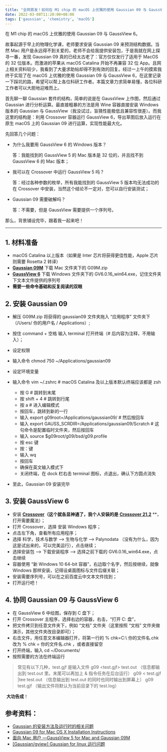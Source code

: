 ```yaml
---
title: "全网首发！如何在 M1 chip 的 macOS 上优雅的使用 Gaussian 09 与 GaussView 6"
date: 2022-03-08T11:20:00+08:00
tags: ['gaussian', 'chemistry', 'macOS']
---
```


在 M1 chip 的 macOS 上优雅的使用 Gaussian 09 与 GaussView 6。

<!--more-->

故事起源于早上的物理化学课，老师要求安装 Gauss­ian 09 来预测结构数据。当然 Mac 用户是永远得不到关爱的，老师不会给我提供安装包，于是我就在网上探寻一番，发现 Gauss­ian 09 真的已经太古老了：官方仅仅发行了适用于 Ma­cOS 的 32 位版本。而激进的苹果从 ma­cOS Catalina 开始不再兼容 32 位 App。且网上相关资料较少，我看到了大量求助帖却得不到有效的回复。经过一上午的摸索我终于实现了在 ma­cOS 上优雅的使用 Gauss­ian 09 与 GaussView 6，在这里记录一下踩坑的路，希望可以帮上各位科研工作者。本篇文章力求简单易懂，各位科研工作者可以大胆地迎难而上。

 首先聊一聊 Gauss­ian 套件的结构，简单的说是在 GaussView 上作图，然后通过 Gauss­ian 进行分析运算。最直接粗暴的方法是用 Wine 容器直接安装 Win­dows 版本的 Gauss­ian 与 GaussView（我没试过，盲猜性能极低且兼容性很差）。而我这里的结构是：利用 Crossover 容器运行 GaussView 6，导出草图后放入运行在原生 ma­cOS 上的 Gauss­ian 09 进行运算，实现性能最大化。

先回答几个问题：

- 为什么我要用 GaussView 6 的 Windows 版本？

  答：我能找到的 GaussView 5 的 Mac 版本是 32 位的，并且找不到 GaussView 6 的 Mac 版本；

- 我可以在 Crossover 中运行 GaussView 5 吗？

  答：经过各种参数的枚举，所有我能找到的 GaussView 5 版本均无法成功的在 Crossover 中安装，当然这个结论不一定对，您可以自行安装测试；

- Gaussian 09 需要破解吗？

  答：不需要，但是 GaussView 需要提供一个序列号。

那么，背景铺设完毕，跟着我一起来吧！

------

## 1. 材料准备

- macOS Catalina 以上版本（如果是 Inter 芯片将获得更佳性能，Apple 芯片则需要 Rosetta 2 转译）
- [**Gaussian 09M**](https://github.com/Z-H-Sun/CS_CCME_Posts/blob/hidden/gaussian/gvm.md) 下载 Mac 文件夹下的 G09M.zip
- [**GaussView 6**](https://github.com/Z-H-Sun/CS_CCME_Posts/blob/hidden/gaussian/gvm.md) 下载 Windows 文件夹下的 GV6.0.16_win64.exe，记住文件夹下文本文件提供的序列号
- **需要一些命令基础和反复阅读的双眼**

## 2. 安装 Gaussian 09 

- 解压 G09M.zip 将获得的 gaussian09 文件夹拖入 “应用程序” 文件夹下（/Users/ 你的用户名 / Applications）;

- 按住 command + 空格 输入 terminal 打开终端（# 后内容为注释，不用输入）；

- 设定权限

- 输入命令 chmod 750 ~/Applications/gaussian09

- 设定环境变量

- 输入命令 vim ~/.zshrc # macOS Catalina 及以上版本默认终端应该都是 zsh
  - 按 G    # 跳转到末尾
  - 按 shift + 4  # 跳转到行尾
  - 按 a  # 进入编辑模式
  - 按回车，跳转到新的一行
  - 输入 export g09root=/Applications/gaussian09/  # 然后按回车
  - 输入 export GAUSS_SCRDIR=/Applications/gaussian09/Scratch  # 这句命令是配置临时文件夹，然后按回车
  - 输入 source $g09root/g09/bsd/g09.profile
  - 按 esc 键
  - 按：键
  - 输入 wq
  - 按回车
  - 确保在英文输入模式下
  - 关闭终端，在 dock 栏右击 terminal 图标，点退出，确认下方圆点消失
- 至此，Gaussian 09 安装完毕

## 3. 安装 GaussView 6 

- 安装 [**Crossover**](https://www.codeweavers.com/)**（这个就各显神通了，我个人安装的是** [**Crossover 21.2**](https://appstorrent.ru/185-crossover.html) **，打开需要魔法）；
- 打开 Crossover，选择 安装 Windows 程序；
- 点击左下角，查看所有应用程序；
- 选择 科学，技术与数学 --> 生物与化学 --> Palynodata （没有为什么，因为这是试出来的，可以完美运行），点击继续；
- 选择安装包 --> 下载安装程序 --> 选择之前下载的 GV6.0.16_win64.exe，点击继续
- 容器使用 “新 Windows 10 64-bit 容器”，右边取个名字，然后按继续，就像 Windows 那样安装，记得设桌面图标与文件后缀关联；
- 安装需要序列号，可以在之前百度云中文本文件找到；
- 打开运行吧！

## 4. 协同 Gaussian 09 与 GaussView 6

- 在 GaussView 6 中绘图，保存到 C 盘下；
- 打开 Crossover 主程序，选择右边的容器，右击，“打开 C: 盘”，
- 把文件拷贝到任意文件夹下，例如 “文档” 文件夹（这里按照 “文档” 文件夹做演示，其他文件夹改目录即可）；
- 右击文件，用任意文本编辑器打开，将第一行的 % chk=C:\ 你的文件名.chk 改为 % chk = 你的文件名.chk ，或者直接留空
- 打开终端，输入 cd ~/Documents/
- 按照需要的方法在终端运行

> 常见有以下几种，test.gjf 是输入文件
> g09 <test.gjf> test.out  （信息都输出到 test.out 里。末尾可以再加上 & 指令任务在后台运行）
> g09 < test.gjf |tee test.out （信息输出到 test.out 的同时也同时输出到屏幕上）
> g09 test.gjf （输出文件将默认为当前目录下的 test.log）

​	**大功告成**！ 

## 参考资料：

- [Gaussian 的安装方法及运行时的相关问题](http://bbs.keinsci.com/thread-10814-1-1.html)
- [Gaussian 09 for Mac OS X Installation Instructions](https://www.waseda.jp/mse/web/wp-content/uploads/2017/06/Gaussian09MacOSX_installationInstructions.pdf)
- [面向 Mac 用户 —GaussView 5 for Mac and Gaussian 09M](https://github.com/Z-H-Sun/CS_CCME_Posts/blob/hidden/gaussian/gvm.md)
- [[Gaussian/gview] Gaussian for linux 运行问题](http://bbs.keinsci.com/thread-6006-1-1.html)